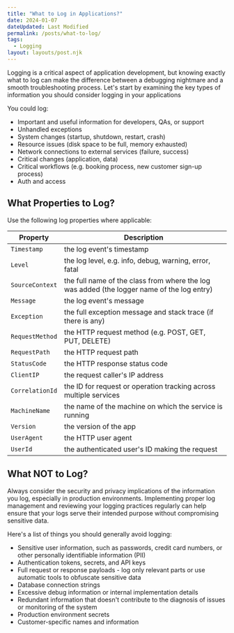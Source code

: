 ```yaml
---
title: "What to Log in Applications?"
date: 2024-01-07
dateUpdated: Last Modified
permalink: /posts/what-to-log/
tags:
  - Logging
layout: layouts/post.njk
---
```


Logging is a critical aspect of application development, but knowing exactly what to log can make the difference between a debugging nightmare and a smooth troubleshooting process.
Let's start by examining the key types of information you should consider logging in your applications

You could log:

- Important and useful information for developers, QAs, or support
- Unhandled exceptions
- System changes (startup, shutdown, restart, crash)
- Resource issues (disk space to be full, memory exhausted)
- Network connections to external services (failure, success)
- Critical changes (application, data)
- Critical workflows (e.g. booking process, new customer sign-up process)
- Auth and access

## What Properties to Log?

Use the following log properties where applicable:

| Property | Description |
| ---- | ---- |
| `Timestamp` | the log event's timestamp |
| `Level` | the log level, e.g. info, debug, warning, error, fatal |
| `SourceContext` | the full name of the class from where the log was added (the logger name of the log entry) |
| `Message` | the log event's message |
| `Exception` | the full exception message and stack trace (if there is any) |
| `RequestMethod` | the HTTP request method (e.g. POST, GET, PUT, DELETE) |
| `RequestPath` | the HTTP request path |
| `StatusCode` | the HTTP response status code |
| `ClientIP` | the request caller's IP address |
| `CorrelationId` | the ID for request or operation tracking across multiple services |
| `MachineName` | the name of the machine on which the service is running |
| `Version` | the version of the app |
| `UserAgent` | the HTTP user agent |
| `UserId` | the authenticated user's ID making the request |

## What NOT to Log?

Always consider the security and privacy implications of the information you log, especially in production environments. Implementing proper log management and reviewing your logging practices regularly can help ensure that your logs serve their intended purpose without compromising sensitive data.

Here's a list of things you should generally avoid logging:

- Sensitive user information, such as passwords, credit card numbers, or other personally identifiable information (PII)
- Authentication tokens, secrets, and API keys
- Full request or response payloads - log only relevant parts or use automatic tools to obfuscate sensitive data
- Database connection strings
- Excessive debug information or internal implementation details
- Redundant information that doesn't contribute to the diagnosis of issues or monitoring of the system
- Production environment secrets
- Customer-specific names and information
